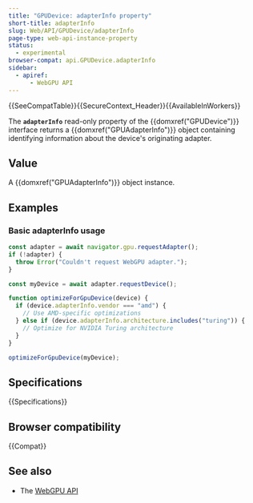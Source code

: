 ```yaml
---
title: "GPUDevice: adapterInfo property"
short-title: adapterInfo
slug: Web/API/GPUDevice/adapterInfo
page-type: web-api-instance-property
status:
  - experimental
browser-compat: api.GPUDevice.adapterInfo
sidebar:
  - apiref:
      - WebGPU API
---
```


{{SeeCompatTable}}{{SecureContext_Header}}{{AvailableInWorkers}}

The **`adapterInfo`** read-only property of the
{{domxref("GPUDevice")}} interface returns a {{domxref("GPUAdapterInfo")}} object containing identifying information about the device's originating adapter.

## Value

A {{domxref("GPUAdapterInfo")}} object instance.

## Examples

### Basic adapterInfo usage

```js
const adapter = await navigator.gpu.requestAdapter();
if (!adapter) {
  throw Error("Couldn't request WebGPU adapter.");
}

const myDevice = await adapter.requestDevice();

function optimizeForGpuDevice(device) {
  if (device.adapterInfo.vendor === "amd") {
    // Use AMD-specific optimizations
  } else if (device.adapterInfo.architecture.includes("turing")) {
    // Optimize for NVIDIA Turing architecture
  }
}

optimizeForGpuDevice(myDevice);
```

## Specifications

{{Specifications}}

## Browser compatibility

{{Compat}}

## See also

- The [WebGPU API](/en-US/docs/Web/API/WebGPU_API)
